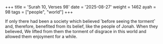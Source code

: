 +++
title = 'Surah 10, Verses 98'
date = '2025-08-27'
weight = 1462
ayah = 98
tags = ["people", "world"]
+++

If only there had been a society which believed ˹before seeing the torment˺ and, therefore, benefited from its belief, like the people of Jonah. When they believed, We lifted from them the torment of disgrace in this world and allowed them enjoyment for a while. 
